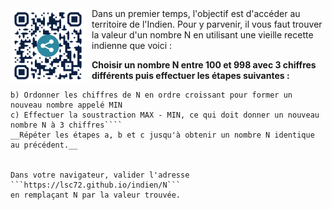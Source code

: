 <img src="qrc.png" width="120" height="120" style="float:left; margin-right:10px;">
Dans un premier temps, l'objectif est d'accéder au territoire de l'Indien.  
Pour y parvenir, il vous faut trouver la valeur d'un nombre N en utilisant une vieille recette indienne que voici :  
  
__Choisir un nombre N entre 100 et 998 avec 3 chiffres différents puis effectuer les étapes suivantes :__
````a) Ordonner les chiffres de N en ordre décroissant pour former un nouveau nombre appelé MAX
b) Ordonner les chiffres de N en ordre croissant pour former un nouveau nombre appelé MIN
c) Effectuer la soustraction MAX - MIN, ce qui doit donner un nouveau nombre N à 3 chiffres````
__Répéter les étapes a, b et c jusqu'à obtenir un nombre N identique au précédent.__


Dans votre navigateur, valider l'adresse  ```https://lsc72.github.io/indien/N```  
en remplaçant N par la valeur trouvée.
